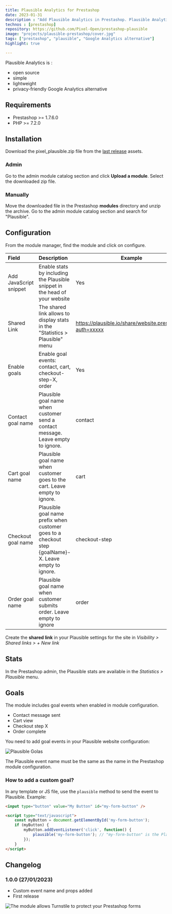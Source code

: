 ```yaml
---
title: Plausible Analytics for Prestashop
date: 2023-01-31
description : "Add Plausible Analytics in Prestashop. Plausible Analytics is an open source, simple, lightweight and privacy-friendly Google Analytics alternative."
technos : [prestashop]
repository: https://github.com/Pixel-Open/prestashop-plausible
image: "projects/plausible-prestashop/cover.jpg"
tags: ["prestashop", "plausible", "Google Analytics alternative"]
highlight: true

---
```

Plausible Analytics is :
- open source
- simple
- lightweight
- privacy-friendly Google Analytics alternative


<!-- break -->

## Requirements

- Prestashop >= 1.7.6.0
- PHP >= 7.2.0

## Installation

Download the pixel_plausible.zip file from the [last release](https://github.com/Pixel-Open/prestashop-plausible/releases/) assets.

### Admin

Go to the admin module catalog section and click **Upload a module**. Select the downloaded zip file.

### Manually

Move the downloaded file in the Prestashop **modules** directory and unzip the archive. Go to the admin module catalog section and search for "Plausible".

## Configuration

From the module manager, find the module and click on configure.

| Field                  | Description                                                                                           | Example                                                  | Required |
|:-----------------------|:------------------------------------------------------------------------------------------------------|----------------------------------------------------------|----------|
| Add JavaScript snippet | Enable stats by including the Plausible snippet in the head of your website                           | Yes                                                      | Y        |
| Shared Link            | The shared link allows to display stats in the "Statistics > Plausible" menu                          | https://plausible.io/share/website.prestashop?auth=xxxxx | N        |
| Enable goals           | Enable goal events: contact, cart, checkout-step-X, order                                             | Yes                                                      | Y        |
| Contact goal name      | Plausible goal name when customer send a contact message. Leave empty to ignore.                      | contact                                                  | N        |
| Cart goal name         | Plausible goal name when customer goes to the cart. Leave empty to ignore.                            | cart                                                     | N        |
| Checkout goal name     | Plausible goal name prefix when customer goes to a checkout step {goalName}-X. Leave empty to ignore. | checkout-step                                            | N        |
| Order goal name        | Plausible goal name when customer submits order. Leave empty to ignore                                | order                                                    | N        |

Create the **shared link** in your Plausible settings for the site in *Visibility > Shared links > + New link*

## Stats

In the Prestashop admin, the Plausible stats are available in the *Statistics > Plausible* menu.

## Goals

The module includes goal events when enabled in module configuration.

- Contact message sent
- Cart view
- Checkout step X
- Order complete

You need to add goal events in your Plausible website configuration:

![Plausible Golas](/projects/plausible-prestashop/goals.png)

The Plausible event name must be the same as the name in the Prestashop module configuration.

### How to add a custom goal?

In any template or JS file, use the `plausible` method to send the event to Plausible. Example:

```html
<input type="button" value="My Button" id="my-form-button" />

<script type="text/javascript">
    const myButton = document.getElementById('my-form-button');
    if (myButton) {
        myButton.addEventListener('click', function() {
            plausible('my-form-button'); // "my-form-button" is the Plausible goal event name
        });
    }
</script>
```

## Changelog


### 1.0.0 (27/01/2023)

+ Custom event name and props added
+ First release

![The module allows Turnstile to protect your Prestashop forms](/projects/plausible-prestashop/screenshot.png)
